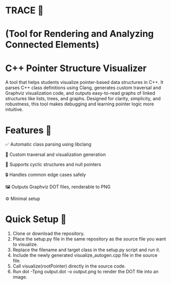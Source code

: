 #  TRACE 🎯 
# (Tool for Rendering and Analyzing Connected Elements)
# C++ Pointer Structure Visualizer
A tool that helps students visualize pointer-based data structures in C++. It parses C++ class definitions using Clang, generates custom traversal and Graphviz visualization code, and outputs easy-to-read graphs of linked structures like lists, trees, and graphs. Designed for clarity, simplicity, and robustness, this tool makes debugging and learning pointer logic more intuitive.

# Features 🎯

✅ Automatic class parsing using libclang

🧠 Custom traversal and visualization generation

🔁 Supports cyclic structures and null pointers

🔒 Handles common edge cases safely

🖼️ Outputs Graphviz DOT files, renderable to PNG

⚙️ Minimal setup

# Quick Setup 🚀
1. Clone or download the repository.
2. Place the setup.py file in the same repository as the source file you want to visualize.
3. Replace the filename and target class in the setup.py script and run it.
4. Include the newly generated visualize_autogen.cpp file in the source file.
5. Call visualize(rootPointer) directly in the source code.
6. Run dot -Tpng output.dot -o output.png to render the DOT file into an image.
